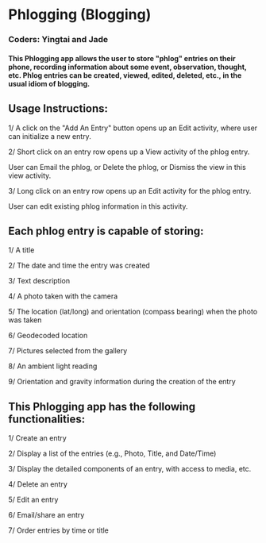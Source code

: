 # Phlogging (Blogging)
### Coders: Yingtai and Jade

#### This Phlogging app allows the user to store "phlog" entries on their phone, recording information about some event, observation, thought, etc. Phlog entries can be created, viewed, edited, deleted, etc., in the usual idiom of blogging. 


## Usage Instructions:

1/ A click on the "Add An Entry" button opens up an Edit activity, where user can initialize a new entry.

2/ Short click on an entry row opens up a View activity of the phlog entry. 

  User can Email the phlog, or Delete the phlog, or Dismiss the view in this view activity.

3/ Long click on an entry row opens up an Edit activity for the phlog entry.

  User can edit existing phlog information in this activity.


## Each phlog entry is capable of storing:

1/ A title

2/ The date and time the entry was created

3/ Text description

4/ A photo taken with the camera

5/ The location (lat/long) and orientation (compass bearing) when the photo was taken

6/ Geodecoded location

7/ Pictures selected from the gallery

8/ An ambient light reading

9/ Orientation and gravity information during the creation of the entry

## This Phlogging app has the following functionalities:

1/ Create an entry

2/ Display a list of the entries (e.g., Photo, Title, and Date/Time)

3/ Display the detailed components of an entry, with access to media, etc.

4/ Delete an entry

5/ Edit an entry

6/ Email/share an entry

7/ Order entries by time or title

